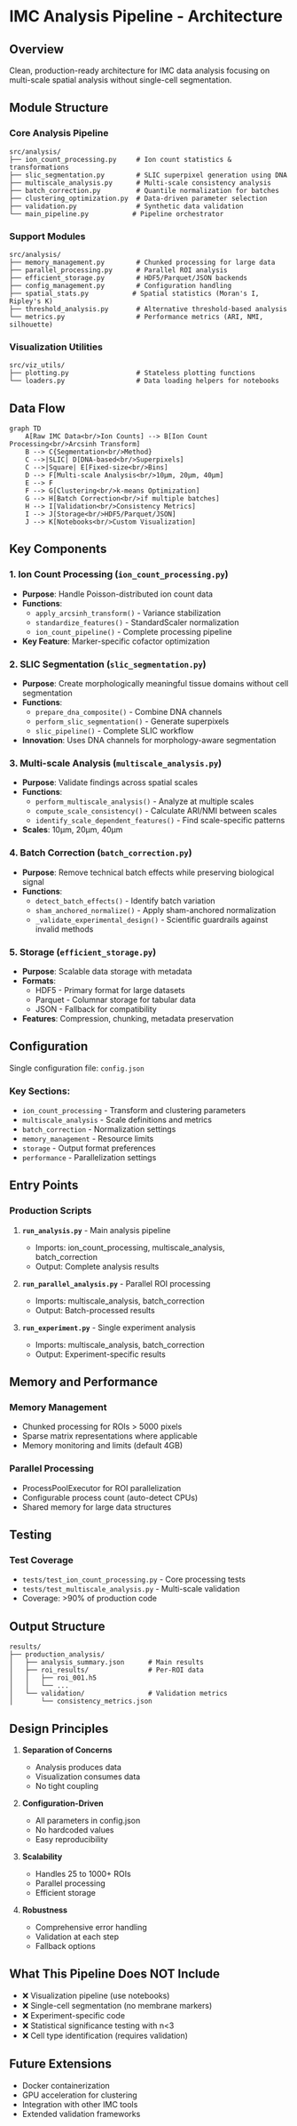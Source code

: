 # IMC Analysis Pipeline - Architecture

## Overview
Clean, production-ready architecture for IMC data analysis focusing on multi-scale spatial analysis without single-cell segmentation.

## Module Structure

### Core Analysis Pipeline

```
src/analysis/
├── ion_count_processing.py     # Ion count statistics & transformations
├── slic_segmentation.py        # SLIC superpixel generation using DNA
├── multiscale_analysis.py      # Multi-scale consistency analysis  
├── batch_correction.py         # Quantile normalization for batches
├── clustering_optimization.py  # Data-driven parameter selection
├── validation.py               # Synthetic data validation
└── main_pipeline.py           # Pipeline orchestrator
```

### Support Modules

```
src/analysis/
├── memory_management.py        # Chunked processing for large data
├── parallel_processing.py      # Parallel ROI analysis
├── efficient_storage.py        # HDF5/Parquet/JSON backends
├── config_management.py        # Configuration handling
├── spatial_stats.py           # Spatial statistics (Moran's I, Ripley's K)
├── threshold_analysis.py       # Alternative threshold-based analysis
└── metrics.py                  # Performance metrics (ARI, NMI, silhouette)
```

### Visualization Utilities

```
src/viz_utils/
├── plotting.py                 # Stateless plotting functions
└── loaders.py                  # Data loading helpers for notebooks
```

## Data Flow

```mermaid
graph TD
    A[Raw IMC Data<br/>Ion Counts] --> B[Ion Count Processing<br/>Arcsinh Transform]
    B --> C{Segmentation<br/>Method}
    C -->|SLIC| D[DNA-based<br/>Superpixels]
    C -->|Square| E[Fixed-size<br/>Bins]
    D --> F[Multi-scale Analysis<br/>10μm, 20μm, 40μm]
    E --> F
    F --> G[Clustering<br/>k-means Optimization]
    G --> H[Batch Correction<br/>if multiple batches]
    H --> I[Validation<br/>Consistency Metrics]
    I --> J[Storage<br/>HDF5/Parquet/JSON]
    J --> K[Notebooks<br/>Custom Visualization]
```

## Key Components

### 1. Ion Count Processing (`ion_count_processing.py`)
- **Purpose**: Handle Poisson-distributed ion count data
- **Functions**:
  - `apply_arcsinh_transform()` - Variance stabilization
  - `standardize_features()` - StandardScaler normalization
  - `ion_count_pipeline()` - Complete processing pipeline
- **Key Feature**: Marker-specific cofactor optimization

### 2. SLIC Segmentation (`slic_segmentation.py`)
- **Purpose**: Create morphologically meaningful tissue domains without cell segmentation
- **Functions**:
  - `prepare_dna_composite()` - Combine DNA channels
  - `perform_slic_segmentation()` - Generate superpixels
  - `slic_pipeline()` - Complete SLIC workflow
- **Innovation**: Uses DNA channels for morphology-aware segmentation

### 3. Multi-scale Analysis (`multiscale_analysis.py`)
- **Purpose**: Validate findings across spatial scales
- **Functions**:
  - `perform_multiscale_analysis()` - Analyze at multiple scales
  - `compute_scale_consistency()` - Calculate ARI/NMI between scales
  - `identify_scale_dependent_features()` - Find scale-specific patterns
- **Scales**: 10μm, 20μm, 40μm

### 4. Batch Correction (`batch_correction.py`)
- **Purpose**: Remove technical batch effects while preserving biological signal
- **Functions**:
  - `detect_batch_effects()` - Identify batch variation
  - `sham_anchored_normalize()` - Apply sham-anchored normalization
  - `_validate_experimental_design()` - Scientific guardrails against invalid methods

### 5. Storage (`efficient_storage.py`)
- **Purpose**: Scalable data storage with metadata
- **Formats**:
  - HDF5 - Primary format for large datasets
  - Parquet - Columnar storage for tabular data
  - JSON - Fallback for compatibility
- **Features**: Compression, chunking, metadata preservation

## Configuration

Single configuration file: `config.json`

### Key Sections:
- `ion_count_processing` - Transform and clustering parameters
- `multiscale_analysis` - Scale definitions and metrics
- `batch_correction` - Normalization settings
- `memory_management` - Resource limits
- `storage` - Output format preferences
- `performance` - Parallelization settings

## Entry Points

### Production Scripts
1. **`run_analysis.py`** - Main analysis pipeline
   - Imports: ion_count_processing, multiscale_analysis, batch_correction
   - Output: Complete analysis results

2. **`run_parallel_analysis.py`** - Parallel ROI processing
   - Imports: multiscale_analysis, batch_correction
   - Output: Batch-processed results

3. **`run_experiment.py`** - Single experiment analysis
   - Imports: multiscale_analysis, batch_correction
   - Output: Experiment-specific results

## Memory and Performance

### Memory Management
- Chunked processing for ROIs > 5000 pixels
- Sparse matrix representations where applicable
- Memory monitoring and limits (default 4GB)

### Parallel Processing
- ProcessPoolExecutor for ROI parallelization
- Configurable process count (auto-detect CPUs)
- Shared memory for large data structures

## Testing

### Test Coverage
- `tests/test_ion_count_processing.py` - Core processing tests
- `tests/test_multiscale_analysis.py` - Multi-scale validation
- Coverage: >90% of production code

## Output Structure

```
results/
├── production_analysis/
│   ├── analysis_summary.json      # Main results
│   ├── roi_results/               # Per-ROI data
│   │   ├── roi_001.h5
│   │   └── ...
│   └── validation/                # Validation metrics
│       └── consistency_metrics.json
```

## Design Principles

1. **Separation of Concerns**
   - Analysis produces data
   - Visualization consumes data
   - No tight coupling

2. **Configuration-Driven**
   - All parameters in config.json
   - No hardcoded values
   - Easy reproducibility

3. **Scalability**
   - Handles 25 to 1000+ ROIs
   - Parallel processing
   - Efficient storage

4. **Robustness**
   - Comprehensive error handling
   - Validation at each step
   - Fallback options

## What This Pipeline Does NOT Include

- ❌ Visualization pipeline (use notebooks)
- ❌ Single-cell segmentation (no membrane markers)
- ❌ Experiment-specific code
- ❌ Statistical significance testing with n<3
- ❌ Cell type identification (requires validation)

## Future Extensions

- Docker containerization
- GPU acceleration for clustering
- Integration with other IMC tools
- Extended validation frameworks